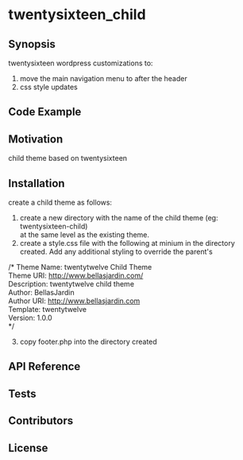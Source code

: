 # twentysixteen_child

## Synopsis
twentysixteen wordpress customizations to: <br>
1) move the main navigation menu to after the header <br>
2) css style updates

## Code Example

## Motivation
child theme based on twentysixteen

## Installation
create a child theme as follows:<br>
1. create a new directory with the name of the child theme (eg: twentysixteen-child)<br>
   at the same level as the existing theme.<br>
2. create a style.css file with the following at minium in the directory created. Add any additional styling to override the parent's

/*
 Theme Name:   twentytwelve Child Theme <br>
 Theme URI:    http://www.bellasjardin.com/<br>
 Description:  twentytwelve child theme <br>
 Author:       BellasJardin <br>
 Author URI:   http://www.bellasjardin.com <br>
 Template:     twentytwelve <br>
 Version:      1.0.0 <br>
*/  

3. copy footer.php into the directory created

## API Reference

## Tests

## Contributors

## License
